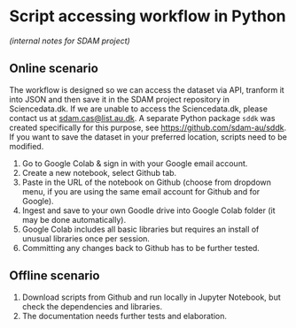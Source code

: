# Script accessing workflow in Python 
*(internal notes for SDAM project)*

## Online scenario

The workflow is designed so we can access the dataset via API, tranform it into JSON and then save it in the SDAM project repository in Sciencedata.dk. If we are unable to access the Sciencedata.dk, please contact us at sdam.cas@list.au.dk. A separate Python package ```sddk``` was created specifically for this purpose, see https://github.com/sdam-au/sddk. If you want to save the dataset in your preferred location, scripts need to be modified.

1. Go to Google Colab & sign in with your Google email account. 
2. Create a new notebook, select Github tab.
3. Paste in the URL of the notebook on Github (choose from dropdown menu, if you are using the same email account for Github and for Google).
4. Ingest and save to your own Goodle drive into Google Colab folder (it may be done automatically).
5. Google Colab includes all basic libraries but requires an install of unusual libraries once per session.
6. Committing any changes back to Github has to be further tested.

## Offline scenario

1. Download scripts from Github and run locally in Jupyter Notebook, but check the dependencies and libraries. 
2. The documentation needs further tests and elaboration.